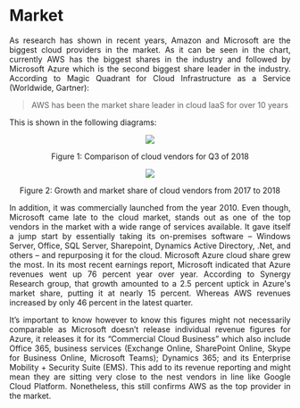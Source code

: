 # Market

<p align="justify"> As research has shown in recent years, Amazon and Microsoft are the biggest cloud providers in the market.  As it can be seen in the chart, currently AWS has the biggest shares in the industry and followed by Microsoft Azure which is the second biggest share leader in the industry. According to Magic Quadrant for Cloud Infrastructure as a Service (Worldwide, Gartner): </p> 

> AWS has been the market share leader in cloud IaaS for over 10 years

This is shown in the following diagrams: 

<p align="center"><img src="https://github.com/sdiazben/Research-topic/blob/master/images/cis-q3181.jpg"/></p>
<p align="center">Figure 1: Comparison of cloud vendors for Q3 of 2018</p>

<p align="center"><img src="https://github.com/sdiazben/Research-topic/blob/master/images/cloudgrowth.jpg"/></p>
<p align="center">Figure 2: Growth and market share of cloud vendors from 2017 to 2018</p>

<p align="justify"> In addition, it was commercially launched from the year 2010. Even though, Microsoft came late to the cloud market, stands out as one of the top vendors in the market with a wide range of services available. It gave itself a jump start by essentially taking its on-premises software – Windows Server, Office, SQL Server, Sharepoint, Dynamics Active Directory, .Net, and others – and repurposing it for the cloud. Microsoft Azure cloud share grew the most. In its most recent earnings report, Microsoft indicated that Azure revenues went up 76 percent year over year. According to Synergy Research group, that growth amounted to a 2.5 percent uptick in Azure's market share, putting it at nearly 15 percent. Whereas AWS revenues increased by only 46 percent in the latest quarter.</p> 

<p align="justify">It’s important to know however to know this figures might not necessarily comparable as Microsoft doesn’t release individual revenue figures for Azure, it releases it for its “Commercial Cloud Business” which also include Office 365, business services (Exchange Online, SharePoint Online, Skype for Business Online, Microsoft Teams); Dynamics 365; and its Enterprise Mobility + Security Suite (EMS). This add to its revenue reporting and might mean they are sitting very close to the nest vendors in line like Google Cloud Platform. Nonetheless, this still confirms AWS as the top provider in the market.</p>
